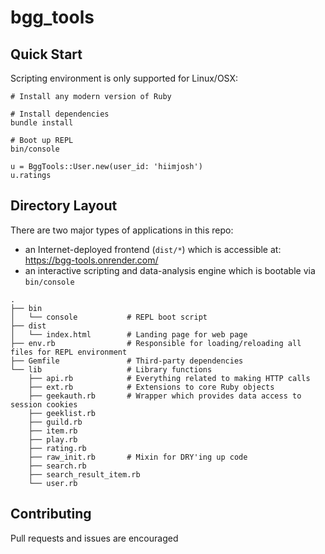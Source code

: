 # bgg_tools

## Quick Start

Scripting environment is only supported for Linux/OSX:

```
# Install any modern version of Ruby

# Install dependencies
bundle install

# Boot up REPL
bin/console

u = BggTools::User.new(user_id: 'hiimjosh')
u.ratings
```

## Directory Layout

There are two major types of applications in this repo:

* an Internet-deployed frontend (`dist/*`) which is accessible at: https://bgg-tools.onrender.com/
* an interactive scripting and data-analysis engine which is bootable via `bin/console`

```
.
├── bin
│   └── console           # REPL boot script
├── dist
│   └── index.html        # Landing page for web page
├── env.rb                # Responsible for loading/reloading all files for REPL environment
├── Gemfile               # Third-party dependencies
└── lib                   # Library functions
    ├── api.rb            # Everything related to making HTTP calls
    ├── ext.rb            # Extensions to core Ruby objects
    ├── geekauth.rb       # Wrapper which provides data access to session cookies
    ├── geeklist.rb
    ├── guild.rb
    ├── item.rb
    ├── play.rb
    ├── rating.rb
    ├── raw_init.rb       # Mixin for DRY'ing up code
    ├── search.rb
    ├── search_result_item.rb
    └── user.rb
```

## Contributing

Pull requests and issues are encouraged
